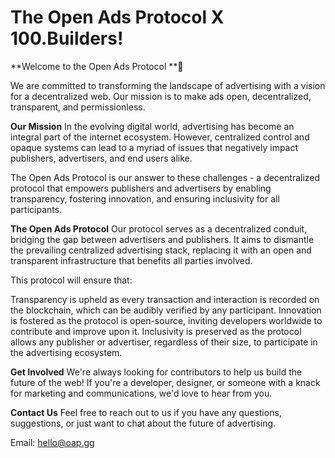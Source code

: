 # The Open Ads Protocol X 100.Builders!

**Welcome to the Open Ads Protocol **👋

We are committed to transforming the landscape of advertising with a vision for a decentralized web. Our mission is to make ads open, decentralized, transparent, and permissionless.

**Our Mission**
In the evolving digital world, advertising has become an integral part of the internet ecosystem. However, centralized control and opaque systems can lead to a myriad of issues that negatively impact publishers, advertisers, and end users alike.

The Open Ads Protocol is our answer to these challenges - a decentralized protocol that empowers publishers and advertisers by enabling transparency, fostering innovation, and ensuring inclusivity for all participants.

**The Open Ads Protocol**
Our protocol serves as a decentralized conduit, bridging the gap between advertisers and publishers. It aims to dismantle the prevailing centralized advertising stack, replacing it with an open and transparent infrastructure that benefits all parties involved.

This protocol will ensure that:

Transparency is upheld as every transaction and interaction is recorded on the blockchain, which can be audibly verified by any participant.
Innovation is fostered as the protocol is open-source, inviting developers worldwide to contribute and improve upon it.
Inclusivity is preserved as the protocol allows any publisher or advertiser, regardless of their size, to participate in the advertising ecosystem.

**Get Involved**
We're always looking for contributors to help us build the future of the web! If you're a developer, designer, or someone with a knack for marketing and communications, we'd love to hear from you.

**Contact Us**
Feel free to reach out to us if you have any questions, suggestions, or just want to chat about the future of advertising.

Email: hello@oap.gg


